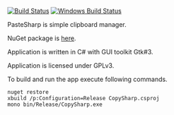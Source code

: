 [![Build Status](https://travis-ci.org/hluk/PasteSharp.svg?branch=master)](https://travis-ci.org/hluk/PasteSharp)
[![Windows Build Status](https://ci.appveyor.com/api/projects/status/github/hluk/pastesharp?branch=master&svg=true)](https://ci.appveyor.com/project/hluk/pastesharp)

PasteSharp is simple clipboard manager.

NuGet package is [here](https://www.nuget.org/packages/PasteSharp).

Application is written in C# with GUI toolkit Gtk#3.

Application is licensed under GPLv3.

To build and run the app execute following commands.

    nuget restore
    xbuild /p:Configuration=Release CopySharp.csproj
    mono bin/Release/CopySharp.exe

